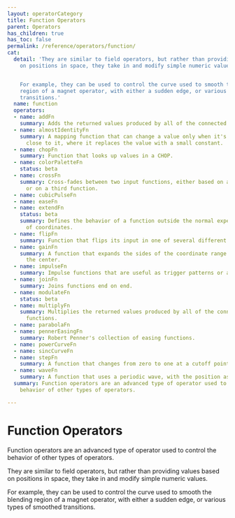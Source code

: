 ```yaml
---
layout: operatorCategory
title: Function Operators
parent: Operators
has_children: true
has_toc: false
permalink: /reference/operators/function/
cat:
  detail: 'They are similar to field operators, but rather than providing values based
    on positions in space, they take in and modify simple numeric values.


    For example, they can be used to control the curve used to smooth the blending
    region of a magnet operator, with either a sudden edge, or various types of smoothed
    transitions.'
  name: function
  operators:
  - name: addFn
    summary: Adds the returned values produced by all of the connected input functions.
  - name: almostIdentityFn
    summary: A mapping function that can change a value only when it's zero or very
      close to it, where it replaces the value with a small constant.
  - name: chopFn
    summary: Function that looks up values in a CHOP.
  - name: colorPaletteFn
    status: beta
  - name: crossFn
    summary: Cross-fades between two input functions, either based on a parameter
      or on a third function.
  - name: cubicPulseFn
  - name: easeFn
  - name: extendFn
    status: beta
    summary: Defines the behavior of a function outside the normal expected range
      of coordinates.
  - name: flipFn
    summary: Function that flips its input in one of several different modes.
  - name: gainFn
    summary: A function that expands the sides of the coordinate range and compresses
      the center.
  - name: impulseFn
    summary: Impulse functions that are useful as trigger patterns or animation envelopes.
  - name: joinFn
    summary: Joins functions end on end.
  - name: modulateFn
    status: beta
  - name: multiplyFn
    summary: Multiplies the returned values produced by all of the connected input
      functions.
  - name: parabolaFn
  - name: pennerEasingFn
    summary: Robert Penner's collection of easing functions.
  - name: powerCurveFn
  - name: sincCurveFn
  - name: stepFn
    summary: A function that changes from zero to one at a cutoff point.
  - name: waveFn
    summary: A function that uses a periodic wave, with the position as the parameter.
  summary: Function operators are an advanced type of operator used to control the
    behavior of other types of operators.

---
```


# Function Operators

Function operators are an advanced type of operator used to control the behavior of other types of operators.

They are similar to field operators, but rather than providing values based on positions in space, they take in and modify simple numeric values.

For example, they can be used to control the curve used to smooth the blending region of a magnet operator, with either a sudden edge, or various types of smoothed transitions.
